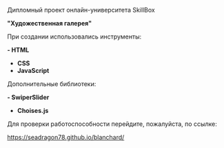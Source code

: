 Дипломный проект онлайн-университета SkillBox

<b>"Художественная галерея"</b>

При создании использовались инструменты:

<b>- HTML
- CSS
- JavaScript</b>

Дополнительные библиотеки:

<b>- SwiperSlider
- Choises.js</b>

Для проверки работоспособности перейдите, пожалуйста, по ссылке:

https://seadragon78.github.io/blanchard/
